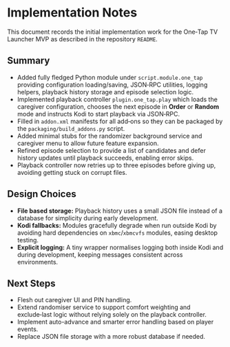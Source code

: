 # Implementation Notes

This document records the initial implementation work for the One‑Tap TV Launcher
MVP as described in the repository `README`.

## Summary

- Added fully fledged Python module under `script.module.one_tap` providing
  configuration loading/saving, JSON‑RPC utilities, logging helpers, playback
  history storage and episode selection logic.
- Implemented playback controller `plugin.one_tap.play` which loads the
  caregiver configuration, chooses the next episode in **Order** or **Random**
  mode and instructs Kodi to start playback via JSON‑RPC.
- Filled in `addon.xml` manifests for all add‑ons so they can be packaged by the
  `packaging/build_addons.py` script.
- Added minimal stubs for the randomizer background service and caregiver menu
  to allow future feature expansion.
- Refined episode selection to provide a list of candidates and defer history
  updates until playback succeeds, enabling error skips.
- Playback controller now retries up to three episodes before giving up,
  avoiding getting stuck on corrupt files.

## Design Choices

- **File based storage:** Playback history uses a small JSON file instead of a
  database for simplicity during early development.
- **Kodi fallbacks:** Modules gracefully degrade when run outside Kodi by
  avoiding hard dependencies on `xbmc`/`xbmcvfs` modules, easing desktop testing.
- **Explicit logging:** A tiny wrapper normalises logging both inside Kodi and
  during development, keeping messages consistent across environments.

## Next Steps

- Flesh out caregiver UI and PIN handling.
- Extend randomiser service to support comfort weighting and exclude‑last logic
  without relying solely on the playback controller.
- Implement auto-advance and smarter error handling based on player events.
- Replace JSON file storage with a more robust database if needed.
